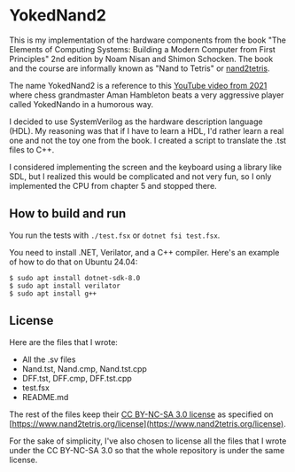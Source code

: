 # YokedNand2

This is my implementation of the hardware components from the book "The Elements of Computing
Systems: Building a Modern Computer from First Principles" 2nd edition by Noam Nisan and Shimon
Schocken. The book and the course are informally known as "Nand to Tetris" or
[nand2tetris](https://www.nand2tetris.org/).

The name YokedNand2 is a reference to this
[YouTube video from 2021](https://www.youtube.com/watch?v=jquaz5axNC4&t=1825s) where chess
grandmaster Aman Hambleton beats a very aggressive player called YokedNando in a humorous way.

I decided to use SystemVerilog as the hardware description language (HDL). My reasoning was that if
I have to learn a HDL, I'd rather learn a real one and not the toy one from the book. I created a
script to translate the .tst files to C++.

I considered implementing the screen and the keyboard using a library like SDL, but I realized this
would be complicated and not very fun, so I only implemented the CPU from chapter 5 and stopped
there.

## How to build and run

You run the tests with `./test.fsx` or `dotnet fsi test.fsx`.

You need to install .NET, Verilator, and a C++ compiler. Here's an example of how to do that on
Ubuntu 24.04:

```console
$ sudo apt install dotnet-sdk-8.0
$ sudo apt install verilator
$ sudo apt install g++
```

## License

Here are the files that I wrote:
- All the .sv files
- Nand.tst, Nand.cmp, Nand.tst.cpp
- DFF.tst, DFF.cmp, DFF.tst.cpp
- test.fsx
- README.md

The rest of the files keep their
[CC BY-NC-SA 3.0 license](https://creativecommons.org/licenses/by-nc-sa/3.0/) as specified on
[https://www.nand2tetris.org/license](https://www.nand2tetris.org/license).

For the sake of simplicity, I've also chosen to license all the files that I wrote under the CC
BY-NC-SA 3.0 so that the whole repository is under the same license.
